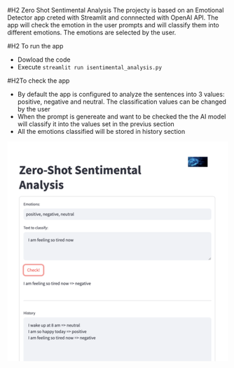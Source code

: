 #H2 Zero Shot Sentimental Analysis
The projecty is based on an Emotional Detector app creted with Streamlit and connnected with OpenAI API.
The app will check the emotion in the user prompts and will classify them into different emotions. The emotions are selected by the user.

#H2 To run the app
- Dowload the code
- Execute `streamlit run isentimental_analysis.py`

#H2To check the app
- By default the app is configured to analyze the sentences into 3 values: positive, negative and neutral. The classification values can be changed by the user
- When the prompt is genereate and want to be checked the the AI model will classify it into the values set in the previus section
- All the emotions classified will be stored in history section

![Zero_Shot_Sentimental_App](ISentimentalApp.png)
